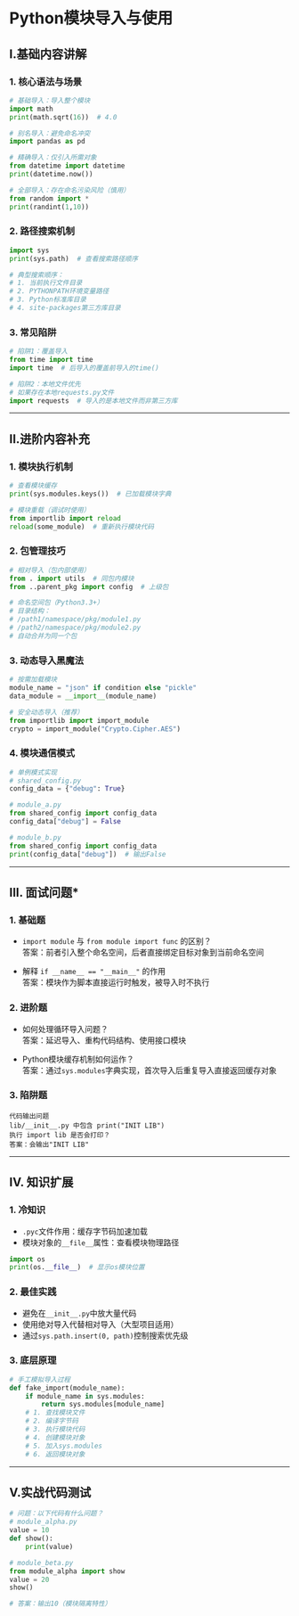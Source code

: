 # Python模块导入与使用
## I.基础内容讲解
### 1. 核心语法与场景  
```python
# 基础导入：导入整个模块
import math
print(math.sqrt(16))  # 4.0

# 别名导入：避免命名冲突
import pandas as pd

# 精确导入：仅引入所需对象
from datetime import datetime
print(datetime.now())

# 全部导入：存在命名污染风险（慎用）
from random import *
print(randint(1,10))
```

### 2. 路径搜索机制  
```python
import sys
print(sys.path)  # 查看搜索路径顺序

# 典型搜索顺序：
# 1. 当前执行文件目录
# 2. PYTHONPATH环境变量路径
# 3. Python标准库目录
# 4. site-packages第三方库目录
```

### 3. 常见陷阱  
```python
# 陷阱1：覆盖导入
from time import time
import time  # 后导入的覆盖前导入的time()

# 陷阱2：本地文件优先
# 如果存在本地requests.py文件
import requests  # 导入的是本地文件而非第三方库
```

---

## II.进阶内容补充
### 1. 模块执行机制  
```python
# 查看模块缓存
print(sys.modules.keys())  # 已加载模块字典

# 模块重载（调试时使用）
from importlib import reload
reload(some_module)  # 重新执行模块代码
```

### 2. 包管理技巧  
```python
# 相对导入（包内部使用）
from . import utils  # 同包内模块
from ..parent_pkg import config  # 上级包

# 命名空间包（Python3.3+）
# 目录结构：
# /path1/namespace/pkg/module1.py
# /path2/namespace/pkg/module2.py
# 自动合并为同一个包
```

### 3. 动态导入黑魔法  
```python
# 按需加载模块
module_name = "json" if condition else "pickle"
data_module = __import__(module_name)

# 安全动态导入（推荐）
from importlib import import_module
crypto = import_module("Crypto.Cipher.AES")
```

### 4. 模块通信模式  
```python
# 单例模式实现
# shared_config.py
config_data = {"debug": True}

# module_a.py
from shared_config import config_data
config_data["debug"] = False

# module_b.py
from shared_config import config_data
print(config_data["debug"])  # 输出False
```

---

## III. 面试问题*
### 1. 基础题  
- `import module` 与 `from module import func` 的区别？  
  答案：前者引入整个命名空间，后者直接绑定目标对象到当前命名空间

- 解释 `if __name__ == "__main__"` 的作用  
  答案：模块作为脚本直接运行时触发，被导入时不执行

### 2. 进阶题  
- 如何处理循环导入问题？  
  答案：延迟导入、重构代码结构、使用接口模块

- Python模块缓存机制如何运作？  
  答案：通过`sys.modules`字典实现，首次导入后重复导入直接返回缓存对象

### 3. 陷阱题  
    代码输出问题
    lib/__init__.py 中包含 print("INIT LIB")
    执行 import lib 是否会打印？
    答案：会输出"INIT LIB"


---

## IV. 知识扩展
### 1. 冷知识  
- `.pyc`文件作用：缓存字节码加速加载  
- 模块对象的`__file__`属性：查看模块物理路径  
```python
import os
print(os.__file__)  # 显示os模块位置
```

### 2. 最佳实践  
- 避免在`__init__.py`中放大量代码  
- 使用绝对导入代替相对导入（大型项目适用）  
- 通过`sys.path.insert(0, path)`控制搜索优先级  

### 3. 底层原理  
```python
# 手工模拟导入过程
def fake_import(module_name):
    if module_name in sys.modules:
        return sys.modules[module_name]
    # 1. 查找模块文件
    # 2. 编译字节码
    # 3. 执行模块代码
    # 4. 创建模块对象
    # 5. 加入sys.modules
    # 6. 返回模块对象
```

---

## V.实战代码测试
```python
# 问题：以下代码有什么问题？
# module_alpha.py
value = 10
def show():
    print(value)

# module_beta.py
from module_alpha import show
value = 20
show()

# 答案：输出10（模块隔离特性）
```